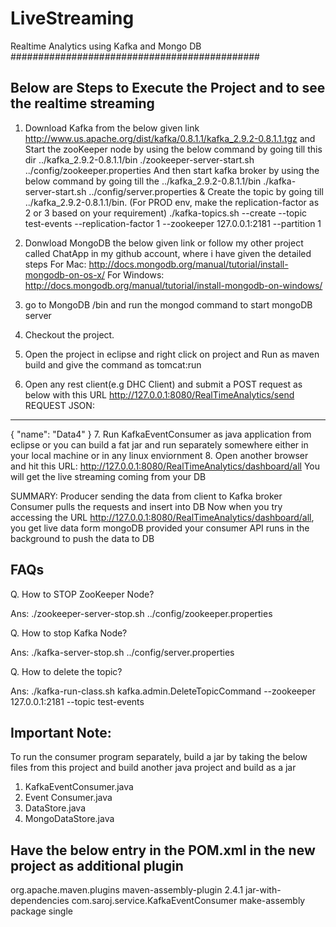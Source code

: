 # LiveStreaming
Realtime Analytics using Kafka and Mongo DB
#############################################

Below are Steps to Execute the Project and to see the realtime streaming
------------------------------------------------------------------
1. Download Kafka from the below given link
http://www.us.apache.org/dist/kafka/0.8.1.1/kafka_2.9.2-0.8.1.1.tgz
and Start the zooKeeper node by using the below command by going till this dir ../kafka_2.9.2-0.8.1.1/bin
./zookeeper-server-start.sh ../config/zookeeper.properties
And then start kafka broker by using the below command by going till the ../kafka_2.9.2-0.8.1.1/bin
./kafka-server-start.sh ../config/server.properties &
Create the topic by going till ../kafka_2.9.2-0.8.1.1/bin. (For PROD env, make the replication-factor as 2 or 3 based on your requirement)
./kafka-topics.sh --create --topic test-events --replication-factor 1 --zookeeper 127.0.0.1:2181 --partition 1

2. Donwload MongoDB the below given link or follow my other project called ChatApp in my github account, where i have given the detailed steps
For Mac: http://docs.mongodb.org/manual/tutorial/install-mongodb-on-os-x/
For Windows: http://docs.mongodb.org/manual/tutorial/install-mongodb-on-windows/
3. go to MongoDB /bin and run the mongod command to start mongoDB server
4. Checkout the project. 
5. Open the project in eclipse and right click on project and Run as maven build and give the command as tomcat:run
6. Open any rest client(e.g DHC Client) and submit a POST request as below with this URL http://127.0.0.1:8080/RealTimeAnalytics/send
REQUEST JSON:
---------------
{
    "name": "Data4"
}
7. Run KafkaEventConsumer as java application from eclipse or you can build a fat jar and run separately somewhere either in your local machine or in any linux enviornment
8. Open another browser and hit this URL: http://127.0.0.1:8080/RealTimeAnalytics/dashboard/all
You will get the live streaming coming from your DB

SUMMARY:
Producer sending the data from client to Kafka broker
Consumer pulls the requests and insert into DB 
Now when you try accessing the URL http://127.0.0.1:8080/RealTimeAnalytics/dashboard/all, you get live data form mongoDB provided your consumer API runs in the background to push the data to DB

FAQs
------------------------------------------------------------------
Q. How to STOP ZooKeeper Node?

Ans: ./zookeeper-server-stop.sh ../config/zookeeper.properties

Q. How to stop Kafka Node?

Ans: ./kafka-server-stop.sh ../config/server.properties

Q. How to delete the topic?

Ans: ./kafka-run-class.sh kafka.admin.DeleteTopicCommand --zookeeper 127.0.0.1:2181 --topic test-events

Important Note:
-------------------------------------------------------------------------
To run the consumer program separately, build a jar by taking the below files from this project and build another java project and build as a jar
1. KafkaEventConsumer.java
2. Event Consumer.java
3. DataStore.java
4. MongoDataStore.java

Have the below entry in the POM.xml in the new project as additional plugin
--------------------------------------------------------------------------
<plugin>
	<groupId>org.apache.maven.plugins</groupId>
		<artifactId>maven-assembly-plugin</artifactId>
		<version>2.4.1</version>
		<configuration>		
			<!-- get all project dependencies -->
				<descriptorRefs>
					<descriptorRef>jar-with-dependencies</descriptorRef>
				</descriptorRefs>
			<!-- MainClass in mainfest make a executable jar -->
				<archive>
					<manifest>
						<mainClass>com.saroj.service.KafkaEventConsumer</mainClass>
					</manifest>
				</archive>
	   </configuration>
	  <executions>
			<execution>
			<id>make-assembly</id>
	          <!-- bind to the packaging phase -->
			<phase>package</phase> 
			<goals>
				<goal>single</goal>
			</goals>
		</execution>
	</executions>
 </plugin>  
				  
				  

